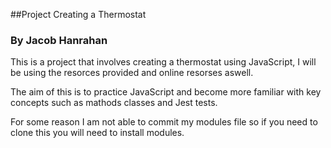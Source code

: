 ##Project Creating a Thermostat

### By Jacob Hanrahan

This is a project that involves creating a thermostat using JavaScript, I will be using the resorces provided and online resorses aswell.

The aim of this is to practice JavaScript and become more familiar with key concepts such as mathods classes and Jest tests.

For some reason I am not able to commit my modules file so if you need to clone  this you will need to install modules.